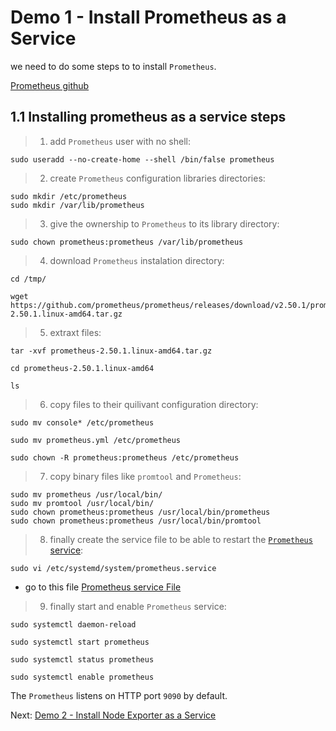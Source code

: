 # Demo 1 - Install Prometheus as a Service

we need to do some steps to to install `Prometheus`.

[Prometheus github](https://github.com/prometheus/prometheus)

## 1.1 Installing prometheus as a service steps

> 1. add `Prometheus` user with no shell:

```
sudo useradd --no-create-home --shell /bin/false prometheus
```
> 2. create `Prometheus` configuration libraries directories:

```
sudo mkdir /etc/prometheus
sudo mkdir /var/lib/prometheus
```
> 3. give the ownership to `Prometheus` to its library directory:
```
sudo chown prometheus:prometheus /var/lib/prometheus
```
> 4. download `Prometheus` instalation directory:

```
cd /tmp/

wget https://github.com/prometheus/prometheus/releases/download/v2.50.1/prometheus-2.50.1.linux-amd64.tar.gz
```
> 5. extraxt files:
```
tar -xvf prometheus-2.50.1.linux-amd64.tar.gz

cd prometheus-2.50.1.linux-amd64

ls
```
> 6. copy files to their quilivant configuration directory:
```
sudo mv console* /etc/prometheus

sudo mv prometheus.yml /etc/prometheus

sudo chown -R prometheus:prometheus /etc/prometheus
```
> 7. copy binary files like `promtool` and `Prometheus`:
```
sudo mv prometheus /usr/local/bin/
sudo mv promtool /usr/local/bin/
sudo chown prometheus:prometheus /usr/local/bin/prometheus
sudo chown prometheus:prometheus /usr/local/bin/promtool
```
> 8. finally create the service file to be able to restart the [`Prometheus` service](prometheus.service):
```
sudo vi /etc/systemd/system/prometheus.service
```
- go to this file [Prometheus service File](prometheus.service)

> 9. finally start and enable `Prometheus` service:
```
sudo systemctl daemon-reload

sudo systemctl start prometheus

sudo systemctl status prometheus

sudo systemctl enable prometheus
```
The `Prometheus` listens on HTTP port `9090` by default.

Next: [Demo 2 - Install Node Exporter as a Service](../../demo02/node-exporter/README.md)
